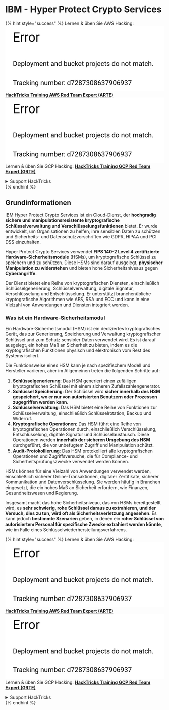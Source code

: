 # IBM - Hyper Protect Crypto Services

{% hint style="success" %}
Lernen & üben Sie AWS Hacking:<img src="../../.gitbook/assets/image (1) (1).png" alt="" data-size="line">[**HackTricks Training AWS Red Team Expert (ARTE)**](https://training.hacktricks.xyz/courses/arte)<img src="../../.gitbook/assets/image (1) (1).png" alt="" data-size="line">\
Lernen & üben Sie GCP Hacking: <img src="../../.gitbook/assets/image (2).png" alt="" data-size="line">[**HackTricks Training GCP Red Team Expert (GRTE)**<img src="../../.gitbook/assets/image (2).png" alt="" data-size="line">](https://training.hacktricks.xyz/courses/grte)

<details>

<summary>Support HackTricks</summary>

* Überprüfen Sie die [**Abonnementpläne**](https://github.com/sponsors/carlospolop)!
* **Treten Sie der** 💬 [**Discord-Gruppe**](https://discord.gg/hRep4RUj7f) oder der [**Telegram-Gruppe**](https://t.me/peass) bei oder **folgen** Sie uns auf **Twitter** 🐦 [**@hacktricks\_live**](https://twitter.com/hacktricks\_live)**.**
* **Teilen Sie Hacking-Tricks, indem Sie PRs an die** [**HackTricks**](https://github.com/carlospolop/hacktricks) und [**HackTricks Cloud**](https://github.com/carlospolop/hacktricks-cloud) GitHub-Repos senden.

</details>
{% endhint %}

## Grundinformationen

IBM Hyper Protect Crypto Services ist ein Cloud-Dienst, der **hochgradig sichere und manipulationsresistente kryptografische Schlüsselverwaltung und Verschlüsselungsfunktionen** bietet. Er wurde entwickelt, um Organisationen zu helfen, ihre sensiblen Daten zu schützen und Sicherheits- und Datenschutzvorschriften wie GDPR, HIPAA und PCI DSS einzuhalten.

Hyper Protect Crypto Services verwendet **FIPS 140-2 Level 4 zertifizierte Hardware-Sicherheitsmodule** (HSMs), um kryptografische Schlüssel zu speichern und zu schützen. Diese HSMs sind darauf ausgelegt, **physischer Manipulation zu widerstehen** und bieten hohe Sicherheitsniveaus gegen **Cyberangriffe**.

Der Dienst bietet eine Reihe von kryptografischen Diensten, einschließlich Schlüsselgenerierung, Schlüsselverwaltung, digitale Signatur, Verschlüsselung und Entschlüsselung. Er unterstützt branchenübliche kryptografische Algorithmen wie AES, RSA und ECC und kann in eine Vielzahl von Anwendungen und Diensten integriert werden.

### Was ist ein Hardware-Sicherheitsmodul

Ein Hardware-Sicherheitsmodul (HSM) ist ein dediziertes kryptografisches Gerät, das zur Generierung, Speicherung und Verwaltung kryptografischer Schlüssel und zum Schutz sensibler Daten verwendet wird. Es ist darauf ausgelegt, ein hohes Maß an Sicherheit zu bieten, indem es die kryptografischen Funktionen physisch und elektronisch vom Rest des Systems isoliert.

Die Funktionsweise eines HSM kann je nach spezifischem Modell und Hersteller variieren, aber im Allgemeinen treten die folgenden Schritte auf:

1. **Schlüsselgenerierung**: Das HSM generiert einen zufälligen kryptografischen Schlüssel mit einem sicheren Zufallszahlengenerator.
2. **Schlüssel Speicherung**: Der Schlüssel wird **sicher innerhalb des HSM gespeichert, wo er nur von autorisierten Benutzern oder Prozessen zugegriffen werden kann**.
3. **Schlüsselverwaltung**: Das HSM bietet eine Reihe von Funktionen zur Schlüsselverwaltung, einschließlich Schlüsselrotation, Backup und Widerruf.
4. **Kryptografische Operationen**: Das HSM führt eine Reihe von kryptografischen Operationen durch, einschließlich Verschlüsselung, Entschlüsselung, digitale Signatur und Schlüsselaustausch. Diese Operationen werden **innerhalb der sicheren Umgebung des HSM** durchgeführt, die vor unbefugtem Zugriff und Manipulation schützt.
5. **Audit-Protokollierung**: Das HSM protokolliert alle kryptografischen Operationen und Zugriffsversuche, die für Compliance- und Sicherheitsprüfungszwecke verwendet werden können.

HSMs können für eine Vielzahl von Anwendungen verwendet werden, einschließlich sicherer Online-Transaktionen, digitaler Zertifikate, sicherer Kommunikation und Datenverschlüsselung. Sie werden häufig in Branchen eingesetzt, die ein hohes Maß an Sicherheit erfordern, wie Finanzen, Gesundheitswesen und Regierung.

Insgesamt macht das hohe Sicherheitsniveau, das von HSMs bereitgestellt wird, es **sehr schwierig, rohe Schlüssel daraus zu extrahieren, und der Versuch, dies zu tun, wird oft als Sicherheitsverletzung angesehen**. Es kann jedoch **bestimmte Szenarien** geben, in denen ein **roher Schlüssel von autorisiertem Personal für spezifische Zwecke extrahiert werden könnte**, wie im Falle eines Schlüsselwiederherstellungsverfahrens.

{% hint style="success" %}
Lernen & üben Sie AWS Hacking:<img src="../../.gitbook/assets/image (1) (1).png" alt="" data-size="line">[**HackTricks Training AWS Red Team Expert (ARTE)**](https://training.hacktricks.xyz/courses/arte)<img src="../../.gitbook/assets/image (1) (1).png" alt="" data-size="line">\
Lernen & üben Sie GCP Hacking: <img src="../../.gitbook/assets/image (2).png" alt="" data-size="line">[**HackTricks Training GCP Red Team Expert (GRTE)**<img src="../../.gitbook/assets/image (2).png" alt="" data-size="line">](https://training.hacktricks.xyz/courses/grte)

<details>

<summary>Support HackTricks</summary>

* Überprüfen Sie die [**Abonnementpläne**](https://github.com/sponsors/carlospolop)!
* **Treten Sie der** 💬 [**Discord-Gruppe**](https://discord.gg/hRep4RUj7f) oder der [**Telegram-Gruppe**](https://t.me/peass) bei oder **folgen** Sie uns auf **Twitter** 🐦 [**@hacktricks\_live**](https://twitter.com/hacktricks\_live)**.**
* **Teilen Sie Hacking-Tricks, indem Sie PRs an die** [**HackTricks**](https://github.com/carlospolop/hacktricks) und [**HackTricks Cloud**](https://github.com/carlospolop/hacktricks-cloud) GitHub-Repos senden.

</details>
{% endhint %}
